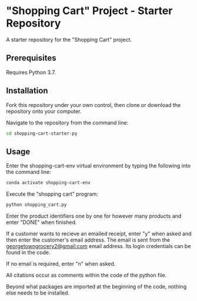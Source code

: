 # "Shopping Cart" Project - Starter Repository

A starter repository for the "Shopping Cart" project.

## Prerequisites

Requires Python 3.7.

## Installation

Fork this repository under your own control, then clone or download the repository onto your computer.

Navigate to the repository from the command line:

```sh
cd shopping-cart-starter-py
```

## Usage

Enter the shopping-cart-env virtual environment by typing the following into the command line:

```sh
conda activate shopping-cart-env
```

Execute the "shopping cart" program:

```sh
python shopping_cart.py
```
Enter the product identifiers one by one for however many products and enter "DONE" when finished. 

If a customer wants to recieve an emailed receipt, enter "y" when asked and then enter the customer's email address. The email is sent from the georgetowngrocery2@gmail.com email address. Its login credentials can be found in the code. 

If no email is required, enter "n" when asked. 

All citations occur as comments within the code of the python file. 

Beyond what packages are imported at the beginning of the code, nothing else needs to be installed. 





